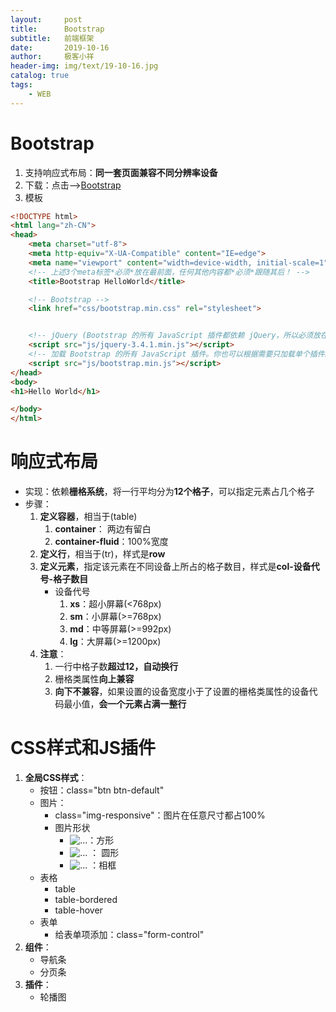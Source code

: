 ```yaml
---
layout:     post                   
title:      Bootstrap
subtitle:   前端框架               
date:       2019-10-16               
author:     极客小祥                      
header-img: img/text/19-10-16.jpg   
catalog: true              
tags:                                
    - WEB
---
```


# Bootstrap
1. 支持响应式布局：**同一套页面兼容不同分辨率设备**
2. 下载：点击-->[Bootstrap](https://v3.bootcss.com)
3. 模板

```html
<!DOCTYPE html>
<html lang="zh-CN">
<head>
    <meta charset="utf-8">
    <meta http-equiv="X-UA-Compatible" content="IE=edge">
    <meta name="viewport" content="width=device-width, initial-scale=1">
    <!-- 上述3个meta标签*必须*放在最前面，任何其他内容都*必须*跟随其后！ -->
    <title>Bootstrap HelloWorld</title>

    <!-- Bootstrap -->
    <link href="css/bootstrap.min.css" rel="stylesheet">


    <!-- jQuery (Bootstrap 的所有 JavaScript 插件都依赖 jQuery，所以必须放在前边) -->
    <script src="js/jquery-3.4.1.min.js"></script>
    <!-- 加载 Bootstrap 的所有 JavaScript 插件。你也可以根据需要只加载单个插件。 -->
    <script src="js/bootstrap.min.js"></script>
</head>
<body>
<h1>Hello World</h1>

</body>
</html>
```

# 响应式布局
* 实现：依赖**栅格系统**，将一行平均分为**12个格子**，可以指定元素占几个格子
* 步骤：
    1. **定义容器**，相当于\(table\)
        1. **container**： 两边有留白
        2. **container-fluid**：100%宽度
    2. **定义行**，相当于\(tr\)，样式是**row**
    3. **定义元素**，指定该元素在不同设备上所占的格子数目，样式是**col-设备代号-格子数目**
        * 设备代号
            1. **xs**：超小屏幕\(<768px\)
            2. **sm**：小屏幕\(>=768px\)
            3. **md**：中等屏幕\(>=992px\)
            4. **lg**：大屏幕\(>=1200px\)
    4. **注意**：
        1. 一行中格子数**超过12，自动换行**
        2. 栅格类属性**向上兼容**
        3. **向下不兼容**，如果设置的设备宽度小于了设置的栅格类属性的设备代码最小值，**会一个元素占满一整行**


# CSS样式和JS插件
1. **全局CSS样式**：
    * 按钮：class="btn btn-default"
    * 图片：
        *  class="img-responsive"：图片在任意尺寸都占100%
        *  图片形状
            *  <img src="..." alt="..." class="img-rounded">：方形
            *  <img src="..." alt="..." class="img-circle"> ： 圆形
            *  <img src="..." alt="..." class="img-thumbnail"> ：相框
    * 表格
        * table
        * table-bordered
        * table-hover
    * 表单
        * 给表单项添加：class="form-control" 
2. **组件**：
    * 导航条
    * 分页条
3. **插件**：
    * 轮播图